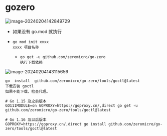 # gozero

![image-20240204142849729](https://attach.blog.wen7.online/20240204142849.png)

- 如果没有 go.mod 就执行 

- ```
  go mod init xxxx
  xxxx 项目名称
  ```

  - ```
    go get -u github.com/zeromicro/go-zero
    执行下载依赖
    ```

![image-20240204143115656](https://attach.blog.wen7.online/20240204143115.png)



```
go  install  github.com/zeromicro/go-zero/tools/goctl@latest
下载安装 goctl 
如果不能下载，检查代理。

# Go 1.15 及之前版本
GO111MODULE=on GOPROXY=https://goproxy.cn/,direct go get -u github.com/zeromicro/go-zero/tools/goctl@latest

# Go 1.16 及以后版本
GOPROXY=https://goproxy.cn/,direct go install github.com/zeromicro/go-zero/tools/goctl@latest
```

